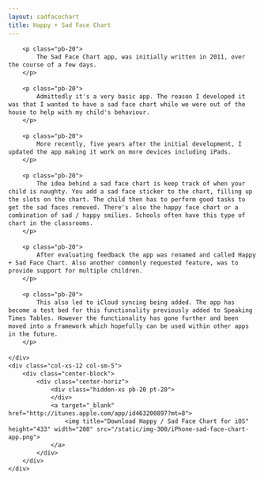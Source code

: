 ```yaml
---
layout: sadfacechart
title: Happy + Sad Face Chart
---
```


<div class="row">
	<div class="col-xs-12 col-sm-7">

		<p class="pb-20">
			The Sad Face Chart app, was initially written in 2011, over the course of a few days.
		</p>

		<p class="pb-20">
			Admittedly it's a very basic app. The reason I developed it was that I wanted to have a sad face chart while we were out of the house to help with my child's behaviour.
		</p>

		<p class="pb-20">
			More recently, five years after the initial development, I updated the app making it work on more devices including iPads.
		</p>

		<p class="pb-20">
			The idea behind a sad face chart is keep track of when your child is naughty. You add a sad face sticker to the chart, filling up the slots on the chart. The child then has to perform good tasks to get the sad faces removed. There's also the happy face chart or a combination of sad / happy smilies. Schools often have this type of chart in the classrooms.
		</p>

		<p class="pb-20">
			After evaluating feedback the app was renamed and called Happy + Sad Face Chart. Also another commonly requested feature, was to provide support for multiple children.
		</p>

		<p class="pb-20">
			This also led to iCloud syncing being added. The app has become a test bed for this functionality previously added to Speaking Times Tables. However the functionality has gone further and been moved into a framework which hopefully can be used within other apps in the future.
		</p>

	</div>
	<div class="col-xs-12 col-sm-5">
		<div class="center-block">
			<div class="center-horiz">
				<div class="hidden-xs pb-20 pt-20">
				</div>
				<a target="_blank" href="http://itunes.apple.com/app/id463200897?mt=8">
  					<img title="Download Happy / Sad Face Chart for iOS" height="433" width="200" src="/static/img-300/iPhone-sad-face-chart-app.png">
				</a>
			</div>
		</div>
	</div>

</div>
